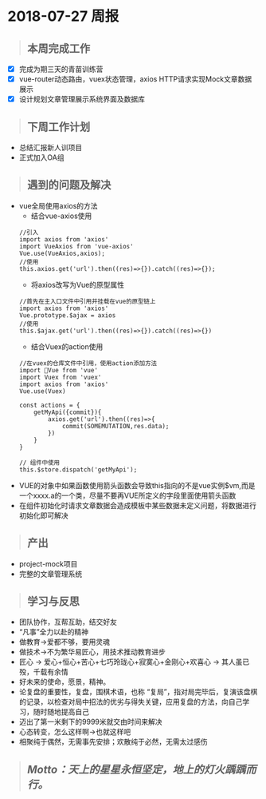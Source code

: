 # 2018-07-27 周报

> ## 本周完成工作

- [x] 完成为期三天的青苗训练营
- [x] vue-router动态路由，vuex状态管理，axios HTTP请求实现Mock文章数据展示
- [x] 设计规划文章管理展示系统界面及数据库

> ## 下周工作计划

- 总结汇报新人训项目
- 正式加入OA组

> ## 遇到的问题及解决

- vue全局使用axios的方法
    - 结合vue-axios使用
    ```
    //引入
    import axios from 'axios'
    import VueAxios from 'vue-axios'
    Vue.use(VueAxios,axios);
    //使用
    this.axios.get('url').then((res)=>{}).catch((res)=>{});
    ```
    - 将axios改写为Vue的原型属性
    ```
    //首先在主入口文件中引用并挂载在vue的原型链上
    import axios from 'axios'
    Vue.prototype.$ajax = axios
    //使用
    this.$ajax.get('url').then((res)=>{}).catch((res)=>{})
    ```
    - 结合Vuex的action使用
    ```
    //在vuex的仓库文件中引用，使用action添加方法
    import Vue from 'vue'
    import Vuex from 'vuex'
    import axios from 'axios'
    Vue.use(Vuex)

    const actions = {
        getMyApi({commit}){
            axios.get('url').then((res)=>{
                commit(SOMEMUTATION,res.data);
            })
        }
    }

    // 组件中使用
    this.$store.dispatch('getMyApi');
    ```
- VUE的对象中如果函数使用箭头函数会导致this指向的不是vue实例$vm,而是一个xxxx.a的一个类，尽量不要再VUE所定义的字段里面使用箭头函数
- 在组件初始化时请求文章数据会造成模板中某些数据未定义问题，将数据进行初始化即可解决

> ## 产出

- project-mock项目
- 完整的文章管理系统

> ## 学习与反思

- 团队协作，互帮互助，结交好友
- “凡事”全力以赴的精神
- 做教育->爱都不够，要用灵魂
- 做技术->不为繁华易匠心，用技术推动教育进步
- 匠心 -> 爱心+恒心+苦心+七巧玲珑心+寂寞心+金刚心+欢喜心 -> 其人虽已殁，千载有余情
- 好未来的使命，愿景，精神。
- 论复盘的重要性，复盘，围棋术语，也称 “复局”，指对局完毕后，复演该盘棋的记录，以检查对局中招法的优劣与得失关键，应用复盘的方法，向自己学习，随时随地提高自己
- 迈出了第一米剩下的9999米就交由时间来解决
- 心态转变，怎么这样啊->也就这样吧
- 相聚纯于偶然，无需事先安排；欢散纯于必然，无需太过感伤


> ## *Motto：天上的星星永恒坚定，地上的灯火踽踽而行。*